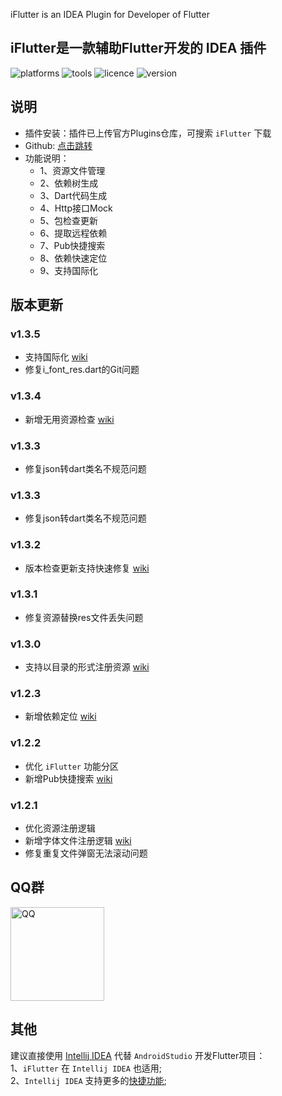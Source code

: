 <!-- Plugin description -->
iFlutter is an IDEA Plugin for Developer of Flutter
<!-- Plugin description end -->

## iFlutter是一款辅助Flutter开发的 IDEA 插件

![platforms](https://img.shields.io/badge/platforms-macos%20%7C%20windows%20%7C%20linux-blue) ![tools](https://img.shields.io/badge/idea-intellij_IDEA%20%7C%20AndroidStudio-blue) ![licence](https://img.shields.io/badge/licence-MIT-blue) ![version](https://img.shields.io/badge/version-v1.3.5-blue)

## 说明
- 插件安装：插件已上传官方Plugins仓库，可搜索 `iFlutter` 下载
- Github: [点击跳转](https://github.com/YangLang116/iFlutter)
- 功能说明：
  - 1、资源文件管理
  - 2、依赖树生成
  - 3、Dart代码生成
  - 4、Http接口Mock
  - 5、包检查更新
  - 6、提取远程依赖
  - 7、Pub快捷搜索
  - 8、依赖快速定位
  - 9、支持国际化

## 版本更新
### v1.3.5
 - 支持国际化 [wiki](https://iflutter.toolu.cn/content/chapter-9/part-1.html)
 - 修复i_font_res.dart的Git问题

### v1.3.4
 - 新增无用资源检查 [wiki](https://iflutter.toolu.cn/content/chapter-1/part-7.html)

### v1.3.3
 - 修复json转dart类名不规范问题

### v1.3.3
  - 修复json转dart类名不规范问题

### v1.3.2
  - 版本检查更新支持快速修复 [wiki](https://iflutter.toolu.cn/content/chapter-5/part-1.html)

### v1.3.1
  - 修复资源替换res文件丢失问题

### v1.3.0
  - 支持以目录的形式注册资源 [wiki](https://iflutter.toolu.cn/content/chapter-1/part-2.html)

### v1.2.3
  - 新增依赖定位 [wiki](https://iflutter.toolu.cn/content/chapter-8/part-1.html)

### v1.2.2
  - 优化 `iFlutter` 功能分区
  - 新增Pub快捷搜索 [wiki](https://iflutter.toolu.cn/content/chapter-7/part-1.html)

### v1.2.1
  - 优化资源注册逻辑
  - 新增字体文件注册逻辑 [wiki](https://iflutter.toolu.cn/content/chapter-1/part-3.html)
  - 修复重复文件弹窗无法滚动问题

## QQ群

 <img src="https://iflutter.toolu.cn/configs/qq.jpg" width="150"  alt="QQ"/>

## 其他
建议直接使用 [Intellij IDEA](https://www.jetbrains.com/idea/) 代替 `AndroidStudio` 开发Flutter项目：  
1、`iFlutter` 在 `Intellij IDEA` 也适用;  
2、`Intellij IDEA` 支持更多的[快捷功能](https://medium.com/flutter-community/flutter-ide-shortcuts-for-faster-development-2ef45c51085b);
